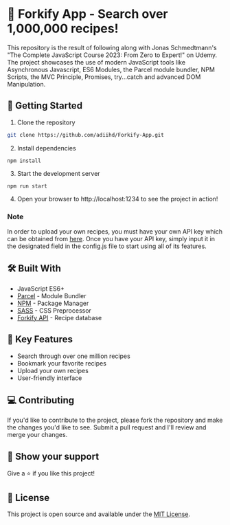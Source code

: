 # 🎉 Forkify App - Search over 1,000,000 recipes!

This repository is the result of following along with Jonas Schmedtmann's "The Complete JavaScript Course 2023: From Zero to Expert!" on Udemy. The project showcases the use of modern JavaScript tools like Asynchronous Javascript, ES6 Modules, the Parcel module bundler, NPM Scripts, the MVC Principle, Promises, try...catch and advanced DOM Manipulation.

## 🚀 Getting Started

1. Clone the repository

```bash
git clone https://github.com/adiihd/Forkify-App.git
```

2. Install dependencies

```node
npm install
```

3. Start the development server

```node
npm run start
```

4. Open your browser to http://localhost:1234 to see the project in action!

### Note

In order to upload your own recipes, you must have your own API key which can be obtained from [here](https://forkify-api.herokuapp.com/). Once you have your API key, simply input it in the designated field in the config.js file to start using all of its features.

## 🛠️ Built With

- JavaScript ES6+
- [Parcel](https://parceljs.org/) - Module Bundler
- [NPM](https://www.npmjs.com/) - Package Manager
- [SASS](https://sass-lang.com/) - CSS Preprocessor
- [Forkify API](https://forkify-api.herokuapp.com/) - Recipe database

## 📙 Key Features

- Search through over one million recipes
- Bookmark your favorite recipes
- Upload your own recipes
- User-friendly interface

## 💻 Contributing

If you'd like to contribute to the project, please fork the repository and make the changes you'd like to see. Submit a pull request and I'll review and merge your changes.

## 🙌 Show your support

Give a ⭐️ if you like this project!

## 📝 License

This project is open source and available under the [MIT License](https://opensource.org/licenses/MIT).
